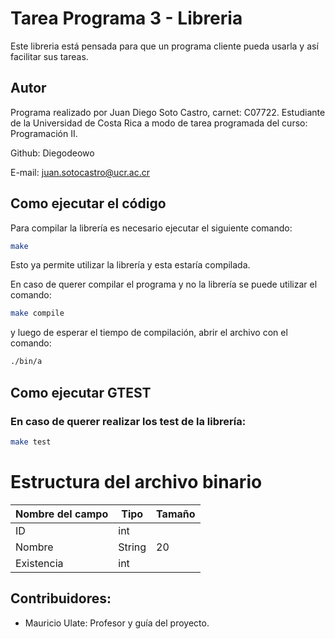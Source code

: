 # Tarea Programa 3 - Libreria

Este libreria está pensada para que un programa cliente pueda usarla y así facilitar sus tareas.

## Autor
Programa realizado por Juan Diego Soto Castro, carnet: C07722. Estudiante de la Universidad de Costa Rica a modo de tarea programada del curso: Programación II.

Github: Diegodeowo

E-mail: juan.sotocastro@ucr.ac.cr

## Como ejecutar el código

Para compilar la librería es necesario ejecutar el siguiente comando:

```bash
make
```
Esto ya permite utilizar la librería y esta estaría compilada.

En caso de querer compilar el programa y no la librería se puede utilizar el comando:
```bash
make compile
```
y luego de esperar el tiempo de compilación, abrir el archivo con el comando:
```bash
./bin/a
```
## Como ejecutar GTEST
### En caso de querer realizar los test de la librería:
```bash
make test
```
# Estructura del archivo binario

| Nombre del campo | Tipo | Tamaño  |
|---|---|---|
| ID | int |  |
| Nombre | String  | 20  |
| Existencia  | int|  |

## Contribuidores:
- Mauricio Ulate: Profesor y guía del proyecto.